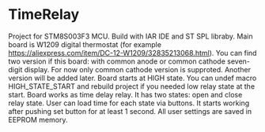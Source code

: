 # TimeRelay
Project for STM8S003F3 MCU. Build with IAR IDE and ST SPL libraby.
Main board is W1209 digital thermostat (for example https://aliexpress.com/item/DC-12-W1209/32835213068.html). You can find two version if this board: with common anode or common cathode seven-digit display.
For now only common cathode version is supproted. Another version will be added later.
Board starts at HIGH state. You can undef macro HIGH_STATE_START and rebuild project if you needed low relay state at the start.
Board works as time delay relay. It has two states: open and close relay state. User can load time for each state via buttons.
It starts working after pushing set button for at least 1 second. 
All user settings are saved in EEPROM memory.
